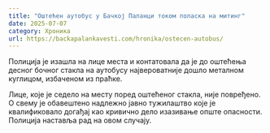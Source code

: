 ```yaml
---
title: "Оштећен аутобус у Бачкој Паланци током поласка на митинг"
date: 2025-07-07
category: Хроника
url: https://backapalankavesti.com/hronika/ostecen-autobus/
---
```


Полиција је изашла на лице места и контатовала да је до оштећења десног бочног стакла на аутобусу највероватније дошло металном куглицом, избаченом из праћке.

Лице, које је седело на месту поред оштећеног стакла, није повређено. О свему је обавештено надлежно јавно тужилаштво које је квалификовало догађај као кривично дело изазивање опште опасности. Полиција наставља рад на овом случају.
